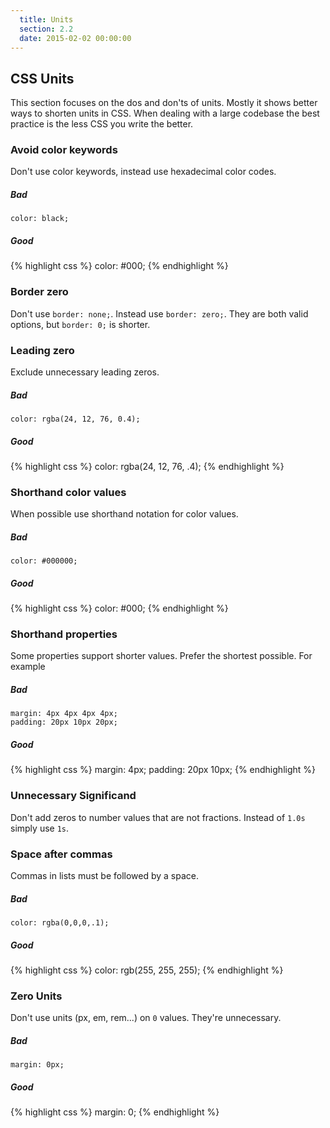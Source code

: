 ```yaml
---
  title: Units
  section: 2.2
  date: 2015-02-02 00:00:00
---
```


## CSS Units

This section focuses on the dos and don'ts of units. Mostly it shows better ways to shorten units in CSS. When dealing with a large codebase the best practice is the less CSS you write the better.

### Avoid color keywords

Don't use color keywords, instead use hexadecimal color codes.

##### Bad

```
color: black;
```

##### Good

{% highlight css %}
color: #000;
{% endhighlight %}

### Border zero

Don't use `border: none;`. Instead use `border: zero;`. They are both valid options, but `border: 0;` is shorter.

### Leading zero

Exclude unnecessary leading zeros.

##### Bad

```
color: rgba(24, 12, 76, 0.4);
```

##### Good

{% highlight css %}
color: rgba(24, 12, 76, .4);
{% endhighlight %}

### Shorthand color values

When possible use shorthand notation for color values.

##### Bad

```
color: #000000;
```

##### Good

{% highlight css %}
color: #000;
{% endhighlight %}

### Shorthand properties

Some properties support shorter values. Prefer the shortest possible. For example

##### Bad

```
margin: 4px 4px 4px 4px;
padding: 20px 10px 20px;
```

##### Good

{% highlight css %}
margin: 4px;
padding: 20px 10px;
{% endhighlight %}

### Unnecessary Significand

Don't add zeros to number values that are not fractions. Instead of `1.0s` simply use `1s`.

### Space after commas

Commas in lists must be followed by a space.

##### Bad

```
color: rgba(0,0,0,.1);
```

##### Good

{% highlight css %}
color: rgb(255, 255, 255);
{% endhighlight %}

### Zero Units

Don't use units (px, em, rem...) on `0` values. They're unnecessary.

##### Bad

```
margin: 0px;
```

##### Good

{% highlight css %}
margin: 0;
{% endhighlight %}
